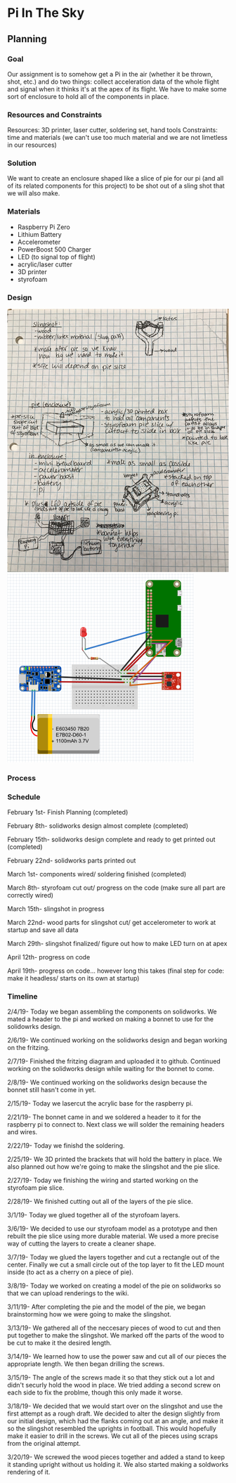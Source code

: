 # Pi In The Sky

## Planning

### Goal
Our assignment is to somehow get a Pi in the air (whether it be thrown, shot, etc.) and do two things: collect acceleration data of the whole flight and signal when it thinks it's at the apex of its flight. We have to make some sort of enclosure to hold all of the components in place. 

### Resources and Constraints
Resources: 3D printer, laser cutter, soldering set, hand tools
Constraints: time and materials (we can't use too much material and we are not limetless in our resources)

### Solution
We want to create an enclosure shaped like a slice of pie for our pi (and all of its related components for this project) to be shot out of a sling shot that we will also make. 

### Materials
- Raspberry Pi Zero
- Lithium Battery
- Accelerometer
- PowerBoost 500 Charger
- LED (to signal top of flight)
- acrylic/laser cutter
- 3D printer
- styrofoam

### Design
![PiInTheSkyPlanning](https://github.com/jdreese79/PiInTheSky/blob/master/IMG_8211.jpg)
![PiInTheSkyFrtitzingDiagram](https://github.com/jdreese79/PiInTheSky/blob/master/elodiejackfriztingimage.PNG)

### Process



### Schedule

February 1st- Finish Planning (completed)

February 8th- solidworks design almost complete (completed)

February 15th- solidworks design complete and ready to get printed out (completed)

February 22nd- solidworks parts printed out 

March 1st- components wired/ soldering finished (completed)

March 8th- styrofoam cut out/ progress on the code (make sure all part are correctly wired)

March 15th- slingshot in progress

March 22nd- wood parts for slingshot cut/ get accelerometer to work at startup and save all data 

March 29th- slingshot finalized/ figure out how to make LED turn on at apex

April 12th- progress on code

April 19th- progress on code... however long this takes (final step for code: make it headless/ starts on its own at startup)


### Timeline

2/4/19- Today we began assembling the components on solidworks. We mated a header to the pi and worked on making a bonnet to use for the solidowrks design.

2/6/19- We continued working on the solidworks design and began working on the fritzing.

2/7/19- Finished the fritzing diagram and uploaded it to github. Continued working on the solidworks design while waiting for the bonnet to come.

2/8/19- We continued working on the solidworks design because the bonnet still hasn't come in yet.

2/15/19- Today we lasercut the acrylic base for the raspberry pi.

2/21/19- The bonnet came in and we soldered a header to it for the raspberry pi to connect to. Next class we will solder the remaining headers and wires.

2/22/19- Today we finishd the soldering.

2/25/19- We 3D printed the brackets that will hold the battery in place. We also planned out how we're going to make the slingshot and the pie slice.

2/27/19- Today we finishing the wiring and started working on the styrofoam pie slice.

2/28/19- We finished cutting out all of the layers of the pie slice.

3/1/19- Today we glued together all of the styrofoam layers.

3/6/19- We decided to use our styrofoam model as a prototype and then rebuilt the pie slice using more durable material. We used a more precise way of cutting the layers to create a cleaner shape.

3/7/19- Today we glued the layers together and cut a rectangle out of the center. Finally we cut a small circle out of the top layer to fit the LED mount inside (to act as a cherry on a piece of pie).

3/8/19- Today we worked on creating a model of the pie on solidworks so that we can upload renderings to the wiki.

3/11/19- After completing the pie and the model of the pie, we began brainstorming how we were going to make the slingshot.

3/13/19- We gathered all of the neccesary pieces of wood to cut and then put together to make the slingshot. We marked off the parts of the wood to be cut to make it the desired length.

3/14/19- We learned how to use the power saw and cut all of our pieces the appropriate length. We then began drilling the screws.

3/15/19- The angle of the screws made it so that they stick out a lot and didn't securly hold the wood in place. We tried adding a second screw on each side to fix the problme, though this only made it worse.

3/18/19- We decided that we would start over on the slingshot and use the first attempt as a rough draft. We decided to alter the design slightly from our initial design, which had the flanks coming out at an angle, and make it so the slingshot resembled the uprights in football. This would hopefully make it easier to drill in the screws. We cut all of the pieces using scraps from the original attempt.

3/20/19- We screwed the wood pieces together and added a stand to keep it standing upright without us holding it. We also started making a soldworks rendering of it.

